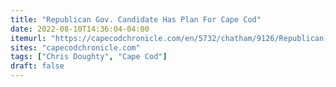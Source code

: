 ```yaml
---
title: "Republican Gov. Candidate Has Plan For Cape Cod"
date: 2022-08-10T14:36:04-04:00
itemurl: "https://capecodchronicle.com/en/5732/chatham/9126/Republican-Gov-Candidate-Has-Plan-For-Cape-Cod-Politics.htm"
sites: "capecodchronicle.com"
tags: ["Chris Doughty", "Cape Cod"]
draft: false
---
```



